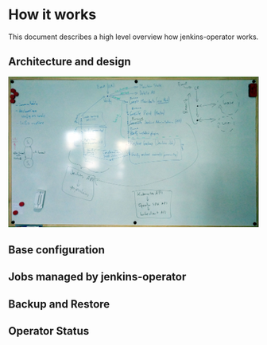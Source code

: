 # How it works

This document describes a high level overview how jenkins-operator works. 

## Architecture and design

![jenkins-operator-draft](../jenkins-operator-draft.png)

## Base configuration

## Jobs managed by jenkins-operator

## Backup and Restore

## Operator Status
